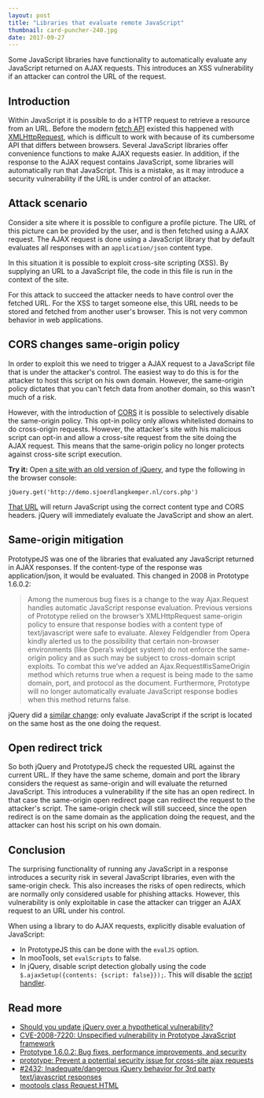 ```yaml
---
layout: post
title: "Libraries that evaluate remote JavaScript"
thumbnail: card-puncher-240.jpg
date: 2017-09-27
---
```


Some JavaScript libraries have functionality to automatically evaluate any JavaScript returned on AJAX requests. This introduces an XSS vulnerability if an attacker can control the URL of the request.

## Introduction

Within JavaScript it is possible to do a HTTP request to retrieve a resource from an URL. Before the modern [fetch API](https://developer.mozilla.org/en/docs/Web/API/Fetch_API) existed this happened with [XMLHttpRequest](https://developer.mozilla.org/en/docs/Web/API/XMLHttpRequest), which is difficult to work with because of its cumbersome API that differs between browsers. Several JavaScript libraries offer convenience functions to make AJAX requests easier. In addition, if the response to the AJAX request contains JavaScript, some libraries will automatically run that JavaScript. This is a mistake, as it may introduce a security vulnerability if the URL is under control of an attacker.

## Attack scenario

Consider a site where it is possible to configure a profile picture. The URL of this picture can be provided by the user, and is then fetched using a AJAX request. The AJAX request is done using a JavaScript library that by default evaluates all responses with an `application/json` content type.

In this situation it is possible to exploit cross-site scripting (XSS). By supplying an URL to a JavaScript file, the code in this file is run in the context of the site.

For this attack to succeed the attacker needs to have control over the fetched URL. For the XSS to target someone else, this URL needs to be stored and fetched from another user's browser. This is not very common behavior in web applications.

## CORS changes same-origin policy

In order to exploit this we need to trigger a AJAX request to a JavaScript file that is under the attacker's control. The easiest way to do this is for the attacker to host this script on his own domain. However, the same-origin policy dictates that you can't fetch data from another domain, so this wasn't much of a risk.

However, with the introduction of [CORS](https://developer.mozilla.org/en-US/docs/Web/HTTP/Access_control_CORS) it is possible to selectively disable the same-origin policy. This opt-in policy only allows whitelisted domains to do cross-origin requests. However, the attacker's site with his malicious script can opt-in and allow a cross-site request from the site doing the AJAX request. This means that the same-origin policy no longer protects against cross-site script execution.

**Try it:** Open [a site with an old version of jQuery](http://jquery.com/), and type the following in the browser console:

    jQuery.get('http://demo.sjoerdlangkemper.nl/cors.php')

[That URL](http://demo.sjoerdlangkemper.nl/cors.php) will return JavaScript using the correct content type and CORS headers. jQuery will immediately evaluate the JavaScript and show an alert.

## Same-origin mitigation

PrototypeJS was one of the libraries that evaluated any JavaScript returned in AJAX responses. If the content-type of the response was application/json, it would be evaluated. This changed in 2008 in Prototype 1.6.0.2:

> Among the numerous bug fixes is a change to the way Ajax.Request handles automatic JavaScript response evaluation. Previous versions of Prototype relied on the browser’s XMLHttpRequest same-origin policy to ensure that response bodies with a content type of text/javascript were safe to evaluate. Alexey Feldgendler from Opera kindly alerted us to the possibility that certain non-browser environments (like Opera’s widget system) do not enforce the same-origin policy and as such may be subject to cross-domain script exploits. To combat this we’ve added an Ajax.Request#isSameOrigin method which returns true when a request is being made to the same domain, port, and protocol as the document. Furthermore, Prototype will no longer automatically evaluate JavaScript response bodies when this method returns false.

jQuery did a [similar change](https://github.com/jquery/jquery/issues/2432): only evaluate JavaScript if the script is located on the same host as the one doing the request.

## Open redirect trick

So both jQuery and PrototypeJS check the requested URL against the current URL. If they have the same scheme, domain and port the library considers the request as same-origin and will evaluate the returned JavaScript. This introduces a vulnerability if the site has an open redirect. In that case the same-origin open redirect page can redirect the request to the attacker's script. The same-origin check will still succeed, since the open redirect is on the same domain as the application doing the request, and the attacker can host his script on his own domain.

## Conclusion

The surprising functionality of running any JavaScript in a response introduces a security risk in several JavaScript libraries, even with the same-origin check. This also increases the risks of open redirects, which are normally only considered usable for phishing attacks. However, this vulnerability is only exploitable in case the attacker can trigger an AJAX request to an URL under his control.

When using a library to do AJAX requests, explicitly disable evaluation of JavaScript:

* In PrototypeJS this can be done with the `evalJS` option.
* In mooTools, set `evalScripts` to false.
* In jQuery, disable script detection globally using the code `$.ajaxSetup({contents: {script: false}});`. This will disable the [script handler](https://github.com/jquery/jquery/blob/master/src/ajax/script.js#L17-L31).

## Read more

* [Should you update jQuery over a hypothetical vulnerability?](/2018/10/24/should-you-update-jquery/)
* [CVE-2008-7220: Unspecified vulnerability in Prototype JavaScript framework](http://cve.mitre.org/cgi-bin/cvename.cgi?name=cve-2008-7220)
* [Prototype 1.6.0.2: Bug fixes, performance improvements, and security](http://web.archive.org/web/20080128133717/http://prototypejs.org/2008/1/25/prototype-1-6-0-2-bug-fixes-performance-improvements-and-security)
* [prototype: Prevent a potential security issue for cross-site ajax requests](https://github.com/sstephenson/prototype/commit/02cc9992e915c024650ddc77a91064f7a4252914)
* [#2432: Inadequate/dangerous jQuery behavior for 3rd party text/javascript responses](https://github.com/jquery/jquery/issues/2432)
* [mootools class Request.HTML](https://mootools.net/core/docs/1.6.0/Request/Request.HTML)
